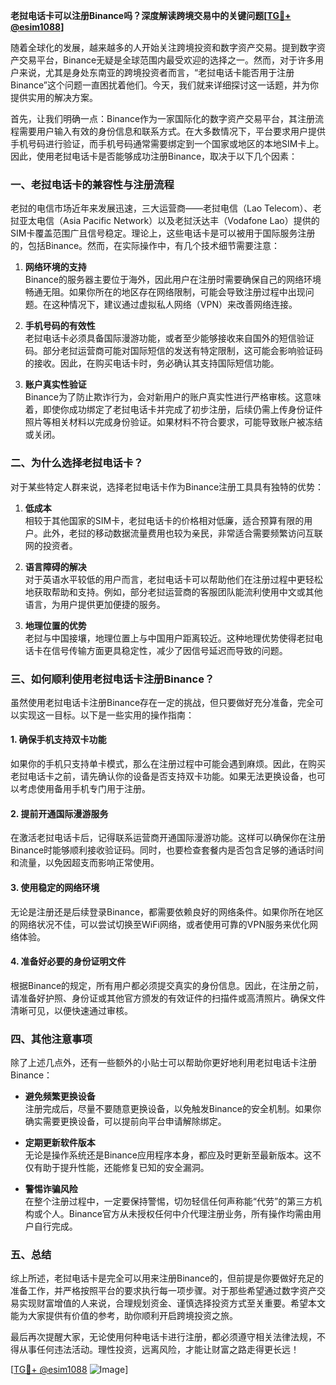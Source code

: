 **老挝电话卡可以注册Binance吗？深度解读跨境交易中的关键问题[[TG💪+ @esim1088](https://t.me/s/esim1088)]**

随着全球化的发展，越来越多的人开始关注跨境投资和数字资产交易。提到数字资产交易平台，Binance无疑是全球范围内最受欢迎的选择之一。然而，对于许多用户来说，尤其是身处东南亚的跨境投资者而言，“老挝电话卡能否用于注册Binance”这个问题一直困扰着他们。今天，我们就来详细探讨这一话题，并为你提供实用的解决方案。

首先，让我们明确一点：Binance作为一家国际化的数字资产交易平台，其注册流程需要用户输入有效的身份信息和联系方式。在大多数情况下，平台要求用户提供手机号码进行验证，而手机号码通常需要绑定到一个国家或地区的本地SIM卡上。因此，使用老挝电话卡是否能够成功注册Binance，取决于以下几个因素：

### **一、老挝电话卡的兼容性与注册流程**

老挝的电信市场近年来发展迅速，三大运营商——老挝电信（Lao Telecom）、老挝亚太电信（Asia Pacific Network）以及老挝沃达丰（Vodafone Lao）提供的SIM卡覆盖范围广且信号稳定。理论上，这些电话卡是可以被用于国际服务注册的，包括Binance。然而，在实际操作中，有几个技术细节需要注意：

1. **网络环境的支持**  
   Binance的服务器主要位于海外，因此用户在注册时需要确保自己的网络环境畅通无阻。如果你所在的地区存在网络限制，可能会导致注册过程中出现问题。在这种情况下，建议通过虚拟私人网络（VPN）来改善网络连接。

2. **手机号码的有效性**  
   老挝电话卡必须具备国际漫游功能，或者至少能够接收来自国外的短信验证码。部分老挝运营商可能对国际短信的发送有特定限制，这可能会影响验证码的接收。因此，在购买电话卡时，务必确认其支持国际短信功能。

3. **账户真实性验证**  
   Binance为了防止欺诈行为，会对新用户的账户真实性进行严格审核。这意味着，即使你成功绑定了老挝电话卡并完成了初步注册，后续仍需上传身份证件照片等相关材料以完成身份验证。如果材料不符合要求，可能导致账户被冻结或关闭。

### **二、为什么选择老挝电话卡？**

对于某些特定人群来说，选择老挝电话卡作为Binance注册工具具有独特的优势：

1. **低成本**  
   相较于其他国家的SIM卡，老挝电话卡的价格相对低廉，适合预算有限的用户。此外，老挝的移动数据流量费用也较为亲民，非常适合需要频繁访问互联网的投资者。

2. **语言障碍的解决**  
   对于英语水平较低的用户而言，老挝电话卡可以帮助他们在注册过程中更轻松地获取帮助和支持。例如，部分老挝运营商的客服团队能流利使用中文或其他语言，为用户提供更加便捷的服务。

3. **地理位置的优势**  
   老挝与中国接壤，地理位置上与中国用户距离较近。这种地理优势使得老挝电话卡在信号传输方面更具稳定性，减少了因信号延迟而导致的问题。

### **三、如何顺利使用老挝电话卡注册Binance？**

虽然使用老挝电话卡注册Binance存在一定的挑战，但只要做好充分准备，完全可以实现这一目标。以下是一些实用的操作指南：

#### **1. 确保手机支持双卡功能**
如果你的手机只支持单卡模式，那么在注册过程中可能会遇到麻烦。因此，在购买老挝电话卡之前，请先确认你的设备是否支持双卡功能。如果无法更换设备，也可以考虑使用备用手机专门用于注册。

#### **2. 提前开通国际漫游服务**
在激活老挝电话卡后，记得联系运营商开通国际漫游功能。这样可以确保你在注册Binance时能够顺利接收验证码。同时，也要检查套餐内是否包含足够的通话时间和流量，以免因超支而影响正常使用。

#### **3. 使用稳定的网络环境**
无论是注册还是后续登录Binance，都需要依赖良好的网络条件。如果你所在地区的网络状况不佳，可以尝试切换至WiFi网络，或者使用可靠的VPN服务来优化网络体验。

#### **4. 准备好必要的身份证明文件**
根据Binance的规定，所有用户都必须提交真实的身份信息。因此，在注册之前，请准备好护照、身份证或其他官方颁发的有效证件的扫描件或高清照片。确保文件清晰可见，以便快速通过审核。

### **四、其他注意事项**

除了上述几点外，还有一些额外的小贴士可以帮助你更好地利用老挝电话卡注册Binance：

- **避免频繁更换设备**  
  注册完成后，尽量不要随意更换设备，以免触发Binance的安全机制。如果你确实需要更换设备，可以提前向平台申请解除绑定。

- **定期更新软件版本**  
  无论是操作系统还是Binance应用程序本身，都应及时更新至最新版本。这不仅有助于提升性能，还能修复已知的安全漏洞。

- **警惕诈骗风险**  
  在整个注册过程中，一定要保持警惕，切勿轻信任何声称能“代劳”的第三方机构或个人。Binance官方从未授权任何中介代理注册业务，所有操作均需由用户自行完成。

### **五、总结**

综上所述，老挝电话卡是完全可以用来注册Binance的，但前提是你要做好充足的准备工作，并严格按照平台的要求执行每一项步骤。对于那些希望通过数字资产交易实现财富增值的人来说，合理规划资金、谨慎选择投资方式至关重要。希望本文能为大家提供有价值的参考，助你顺利开启跨境投资之旅。

最后再次提醒大家，无论使用何种电话卡进行注册，都必须遵守相关法律法规，不得从事任何违法活动。理性投资，远离风险，才能让财富之路走得更长远！

[[TG💪+ @esim1088](https://t.me/s/esim1088) ![Image](https://i.postimg.cc/4NQfJmqS/Snipaste-2025-05-13-00-14-12.png)]